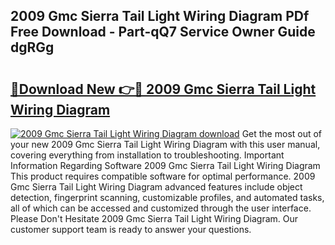 ## 2009 Gmc Sierra Tail Light Wiring Diagram PDf Free Download - Part-qQ7 Service Owner Guide dgRGg

# <h2><a href="http://dfjwtr.blite.top/?on=2009+Gmc+Sierra+Tail+Light+Wiring+Diagram">🔗Download New 👉🔴 2009 Gmc Sierra Tail Light Wiring Diagram</a></h2>

[![2009 Gmc Sierra Tail Light Wiring Diagram download](https://i.imgur.com/lujVjoI.png)](http://dfjwtr.blite.top/?on=2009+Gmc+Sierra+Tail+Light+Wiring+Diagram)
Get the most out of your new 2009 Gmc Sierra Tail Light Wiring Diagram with this user manual, covering everything from installation to troubleshooting. Important Information Regarding Software 2009 Gmc Sierra Tail Light Wiring Diagram This product requires compatible software for optimal performance. 2009 Gmc Sierra Tail Light Wiring Diagram advanced features include object detection, fingerprint scanning, customizable profiles, and automated tasks, all of which can be accessed and customized through the user interface. Please Don't Hesitate 2009 Gmc Sierra Tail Light Wiring Diagram. Our customer support team is ready to answer your questions.
